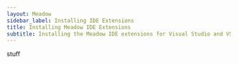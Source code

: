 ```yaml
---
layout: Meadow
sidebar_label: Installing IDE Extensions
title: Installing Meadow IDE Extensions
subtitle: Installing the Meadow IDE extensions for Visual Studio and VS Code.
---
```


stuff